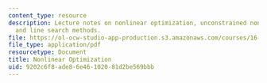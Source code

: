 ```yaml
---
content_type: resource
description: Lecture notes on nonlinear optimization, unconstrained nonlinear optimization,
  and line search methods.
file: https://ol-ocw-studio-app-production.s3.amazonaws.com/courses/16-323-principles-of-optimal-control-spring-2008/9202c6f8ade86e46102081d2be569bbb_lec1.pdf
file_type: application/pdf
resourcetype: Document
title: Nonlinear Optimization
uid: 9202c6f8-ade8-6e46-1020-81d2be569bbb
---
```

